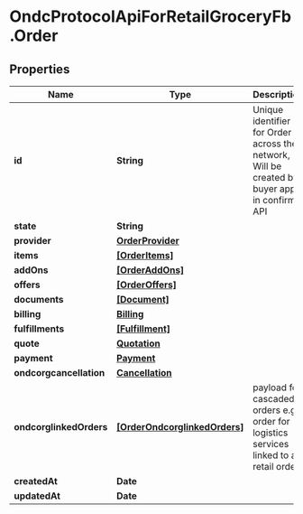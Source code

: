 # OndcProtocolApiForRetailGroceryFb.Order

## Properties
Name | Type | Description | Notes
------------ | ------------- | ------------- | -------------
**id** | **String** | Unique identifier for Order across the network, Will be created by buyer app in confirm API | [optional] 
**state** | **String** |  | [optional] 
**provider** | [**OrderProvider**](OrderProvider.md) |  | [optional] 
**items** | [**[OrderItems]**](OrderItems.md) |  | [optional] 
**addOns** | [**[OrderAddOns]**](OrderAddOns.md) |  | [optional] 
**offers** | [**[OrderOffers]**](OrderOffers.md) |  | [optional] 
**documents** | [**[Document]**](Document.md) |  | [optional] 
**billing** | [**Billing**](Billing.md) |  | [optional] 
**fulfillments** | [**[Fulfillment]**](Fulfillment.md) |  | [optional] 
**quote** | [**Quotation**](Quotation.md) |  | [optional] 
**payment** | [**Payment**](Payment.md) |  | [optional] 
**ondcorgcancellation** | [**Cancellation**](Cancellation.md) |  | [optional] 
**ondcorglinkedOrders** | [**[OrderOndcorglinkedOrders]**](OrderOndcorglinkedOrders.md) | payload for cascaded orders e.g. order for logistics services linked to a retail order | [optional] 
**createdAt** | **Date** |  | [optional] 
**updatedAt** | **Date** |  | [optional] 
